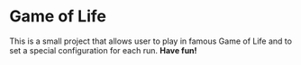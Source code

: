 # Game of Life
This is a small project that allows user to play in famous Game of Life and to set a special configuration for each run. 
**Have fun!**
